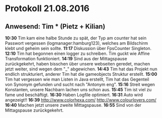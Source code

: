 # Protokoll 21.08.2016
## Anwesend: Tim * (Pietz + Kilian)

__10:30__ Tim kam eine halbe Stunde zu spät, der Typ am counter hat sein Passwort vergessen (logmanager:hamburg123), welches am Bildschirm klebt und geheim sein sollte.
__11:17__ Diskussion über FpsCounter Singleton.
__12:10__ Tim hat begonnen einen logger zu schreiben. Tim guckt wie Affine Transformation funktioniert.
__14:19__ Sind aus der Mittagspause zurückgekehrt, haben bisschen über unsere webseiten geredet, machen jetzt weiter, sind wegen dem "_" abgewichen.
__14:43__ Tim hat das Projekt nun endlich strukturiert, anderer Tim hat die gameobjects Struktur erstellt.
__15:00__ Tim hat vergessen wie man Listen in Java erstellt, Tim hat das Gegenteil von Synonym gefunden und sucht nach "Antonym eng".
__15:16__ Streit wegen Konstanten, unsere Nachbarn lachen uns schon aus.
__15:45__ Tim ist viel zu fame und beschäftigt.
__16:30__ Haben Logfile optimiert.
__16:31__ Auto wird angezeigt!!
__16:39__ http://www.colorhexa.com/ http://www.colourlovers.com/
__16:40__ Machen jetzt unsere zweite Mittagspause.
__16:55__ Sind von der Mittagspause zurückgekehrt.
